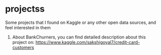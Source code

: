 # projectss
Some projects that I found on Kaggle or any other open data sources, and feel interested in them 
1. About BankChurners, you can find detailed description about this project on: https://www.kaggle.com/sakshigoyal7/credit-card-customers
